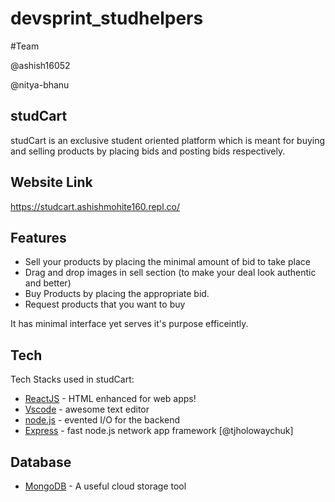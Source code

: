 # devsprint_studhelpers

#Team

@ashish16052

@nitya-bhanu

## studCart
studCart is an exclusive student oriented platform which is meant for buying and selling products by placing bids and posting bids respectively.

## Website Link
https://studcart.ashishmohite160.repl.co/

## Features

- Sell your products by placing the minimal amount of bid to take place
- Drag and drop images in sell section (to make your deal look authentic and better)
- Buy Products by placing the appropriate bid.
- Request products that you want to buy

It has minimal interface yet serves it's purpose efficeintly.

## Tech

Tech Stacks used in studCart:

- [ReactJS] - HTML enhanced for web apps!
- [Vscode] - awesome text editor
- [node.js] - evented I/O for the backend
- [Express] - fast node.js network app framework [@tjholowaychuk]

## Database
- [MongoDB] - A useful cloud storage tool


   [node.js]: <http://nodejs.org>
   [express]: <http://expressjs.com>
   [ReactJs]: <https://reactjs.org/>
   [MongoDB]: <https://www.mongodb.com>
   [Vscode]: <https://code.visualstudio.com/>
